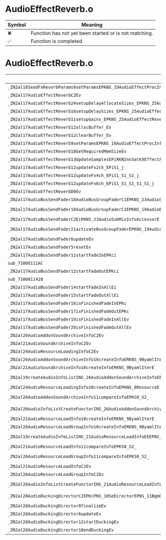 # AudioEffectReverb.o
| Symbol | Meaning 
| ------------- | ------------- 
| :x: | Function has not yet been started or is not matching. 
| :white_check_mark: | Function is completed. 


# AudioEffectReverb.o
| Symbol (Mangled) | Symbol (Demangled) | Decompiled? |
| ------------- |  ------------- | ------------- |
| `_ZN2al18SeadFxReverbParams9setParamsEPKNS_19AudioEffectProcInfoE` | `al::SeadFxReverbParams::setParams(al::AudioEffectProcInfo const*)` | :x: |
| `_ZN2al17AudioEffectReverbC2Ev` | `al::AudioEffectReverb::AudioEffectReverb(void)` | :x: |
| `_ZN2al17AudioEffectReverb24setupDelayAllocateSizes_EPKNS_25AudioEffectReverbProcInfoE` | `al::AudioEffectReverb::setupDelayAllocateSizes_(al::AudioEffectReverbProcInfo const*)` | :x: |
| `_ZN2al17AudioEffectReverb16setupDelaySizes_EPKNS_25AudioEffectReverbProcInfoE` | `al::AudioEffectReverb::setupDelaySizes_(al::AudioEffectReverbProcInfo const*)` | :x: |
| `_ZN2al17AudioEffectReverb11setupGains_EPKNS_25AudioEffectReverbProcInfoE` | `al::AudioEffectReverb::setupGains_(al::AudioEffectReverbProcInfo const*)` | :x: |
| `_ZN2al17AudioEffectReverb12allocBuffer_Ev` | `al::AudioEffectReverb::allocBuffer_(void)` | :x: |
| `_ZN2al17AudioEffectReverb12clearBuffer_Ev` | `al::AudioEffectReverb::clearBuffer_(void)` | :x: |
| `_ZN2al17AudioEffectReverb9setParamsEPKNS_19AudioEffectProcInfoE` | `al::AudioEffectReverb::setParams(al::AudioEffectProcInfo const*)` | :x: |
| `_ZN2al17AudioEffectReverb18GetRequiredMemSizeEv` | `al::AudioEffectReverb::GetRequiredMemSize(void)` | :x: |
| `_ZN2al17AudioEffectReverb13UpdateSamplesEPiRKN2nn3atk9EffectAux16UpdateSamplesArgE` | `al::AudioEffectReverb::UpdateSamples(int *,nn::atk::EffectAux::UpdateSamplesArg const&)` | :x: |
| `_ZN2al17AudioEffectReverb12updateFx2ch_EPiS1_j` | `al::AudioEffectReverb::updateFx2ch_(int *,int *,unsigned int)` | :x: |
| `_ZN2al17AudioEffectReverb12updateFx4ch_EPiS1_S1_S1_j` | `al::AudioEffectReverb::updateFx4ch_(int *,int *,int *,int *,unsigned int)` | :x: |
| `_ZN2al17AudioEffectReverb12updateFx6ch_EPiS1_S1_S1_S1_S1_j` | `al::AudioEffectReverb::updateFx6ch_(int *,int *,int *,int *,int *,int *,unsigned int)` | :x: |
| `_ZN2al17AudioEffectReverbD0Ev` | `al::AudioEffectReverb::~AudioEffectReverb()` | :x: |
| `_ZN2al17AudioBusSendFader18AudioBusGroupFaderC1EPKNS_23AudioSubMixInfoAccessorE` | `al::AudioBusSendFader::AudioBusGroupFader::AudioBusGroupFader(al::AudioSubMixInfoAccessor const*)` | :x: |
| `_ZN2al17AudioBusSendFader18AudioBusGroupFaderC2EPKNS_19AudioBusSettingInfoEPKNS_22AudioInfoListWithPartsINS_16AudioBusSendInfoEEEPKNS_23AudioSubMixInfoAccessorE` | `al::AudioBusSendFader::AudioBusGroupFader::AudioBusGroupFader(al::AudioBusSettingInfo const*,al::AudioInfoListWithParts<al::AudioBusSendInfo> const*,al::AudioSubMixInfoAccessor const*)` | :x: |
| `_ZN2al17AudioBusSendFaderC2EiPKNS_23AudioSubMixInfoAccessorE` | `al::AudioBusSendFader::AudioBusSendFader(int,al::AudioSubMixInfoAccessor const*)` | :x: |
| `_ZN2al17AudioBusSendFader21activateBusGroupFaderEPKNS_19AudioBusSettingInfoEPKNS_22AudioInfoListWithPartsINS_16AudioBusSendInfoEEE` | `al::AudioBusSendFader::activateBusGroupFader(al::AudioBusSettingInfo const*,al::AudioInfoListWithParts<al::AudioBusSendInfo> const*)` | :x: |
| `_ZN2al17AudioBusSendFader6updateEv` | `al::AudioBusSendFader::update(void)` | :x: |
| `_ZN2al17AudioBusSendFader5resetEv` | `al::AudioBusSendFader::reset(void)` | :x: |
| `_ZN2al17AudioBusSendFader11startFadeInEPKci` | `al::AudioBusSendFader::startFadeIn(char const*,int)` | :x: |
| `sub_71008111AC` | `` | :x: |
| `_ZN2al17AudioBusSendFader12startFadeOutEPKci` | `al::AudioBusSendFader::startFadeOut(char const*,int)` | :x: |
| `sub_7100811428` | `` | :x: |
| `_ZN2al17AudioBusSendFader14startFadeInAllEi` | `al::AudioBusSendFader::startFadeInAll(int)` | :x: |
| `_ZN2al17AudioBusSendFader15startFadeOutAllEi` | `al::AudioBusSendFader::startFadeOutAll(int)` | :x: |
| `_ZN2al17AudioBusSendFader16isFinishedFadeInEPKc` | `al::AudioBusSendFader::isFinishedFadeIn(char const*)` | :x: |
| `_ZN2al17AudioBusSendFader17isFinishedFadeOutEPKc` | `al::AudioBusSendFader::isFinishedFadeOut(char const*)` | :x: |
| `_ZN2al17AudioBusSendFader19isFinishedFadeInAllEv` | `al::AudioBusSendFader::isFinishedFadeInAll(void)` | :x: |
| `_ZN2al17AudioBusSendFader20isFinishedFadeOutAllEv` | `al::AudioBusSendFader::isFinishedFadeOutAll(void)` | :x: |
| `_ZN2al26AudioAddonSoundArchiveInfoC2Ev` | `al::AudioAddonSoundArchiveInfo::AudioAddonSoundArchiveInfo(void)` | :x: |
| `_ZN2al21AudioSoundArchiveInfoC2Ev` | `al::AudioSoundArchiveInfo::AudioSoundArchiveInfo(void)` | :x: |
| `_ZN2al24AudioResourceLoadingInfoC2Ev` | `al::AudioResourceLoadingInfo::AudioResourceLoadingInfo(void)` | :x: |
| `_ZN2al26AudioAddonSoundArchiveInfo10createInfoERKNS_9ByamlIterE` | `al::AudioAddonSoundArchiveInfo::createInfo(al::ByamlIter const&)` | :x: |
| `_ZN2al21AudioSoundArchiveInfo10createInfoERKNS_9ByamlIterE` | `al::AudioSoundArchiveInfo::createInfo(al::ByamlIter const&)` | :x: |
| `_ZN2al19createAudioInfoListINS_26AudioAddonSoundArchiveInfoEEEPNS_22AudioInfoListWithPartsIT_EERKNS_9ByamlIterEi` | `al::AudioInfoListWithParts<al::AudioAddonSoundArchiveInfo> * al::createAudioInfoList<al::AudioAddonSoundArchiveInfo>(al::ByamlIter const&,int)` | :x: |
| `_ZN2al24AudioResourceLoadingInfo10createInfoEPKNS_8ResourceE` | `al::AudioResourceLoadingInfo::createInfo(al::Resource const*)` | :x: |
| `_ZN2al26AudioAddonSoundArchiveInfo11compareInfoEPKS0_S2_` | `al::AudioAddonSoundArchiveInfo::compareInfo(al::AudioAddonSoundArchiveInfo const*,al::AudioAddonSoundArchiveInfo const*)` | :x: |
| `_ZN2al26AudioInfoListCreateFunctorINS_26AudioAddonSoundArchiveInfoEE30tryCreateAudioInfoAndSetToListERKNS_9ByamlIterE` | `al::AudioInfoListCreateFunctor<al::AudioAddonSoundArchiveInfo>::tryCreateAudioInfoAndSetToList(al::ByamlIter const&)` | :x: |
| `_ZN2al21AudioResourceLoadInfo10createInfoERKNS_9ByamlIterE` | `al::AudioResourceLoadInfo::createInfo(al::ByamlIter const&)` | :x: |
| `_ZN2al26AudioResourceLoadGroupInfo10createInfoERKNS_9ByamlIterE` | `al::AudioResourceLoadGroupInfo::createInfo(al::ByamlIter const&)` | :x: |
| `_ZN2al19createAudioInfoListINS_21AudioResourceLoadInfoEEEPNS_22AudioInfoListWithPartsIT_EERKNS_9ByamlIterEi` | `al::AudioInfoListWithParts<al::AudioResourceLoadInfo> * al::createAudioInfoList<al::AudioResourceLoadInfo>(al::ByamlIter const&,int)` | :x: |
| `_ZN2al21AudioResourceLoadInfo11compareInfoEPKS0_S2_` | `al::AudioResourceLoadInfo::compareInfo(al::AudioResourceLoadInfo const*,al::AudioResourceLoadInfo const*)` | :x: |
| `_ZN2al26AudioResourceLoadGroupInfo11compareInfoEPKS0_S2_` | `al::AudioResourceLoadGroupInfo::compareInfo(al::AudioResourceLoadGroupInfo const*,al::AudioResourceLoadGroupInfo const*)` | :x: |
| `_ZN2al21AudioResourceLoadInfoC2Ev` | `al::AudioResourceLoadInfo::AudioResourceLoadInfo(void)` | :x: |
| `_ZN2al26AudioResourceLoadGroupInfoC2Ev` | `al::AudioResourceLoadGroupInfo::AudioResourceLoadGroupInfo(void)` | :x: |
| `_ZN2al26AudioInfoListCreateFunctorINS_21AudioResourceLoadInfoEE30tryCreateAudioInfoAndSetToListERKNS_9ByamlIterE` | `al::AudioInfoListCreateFunctor<al::AudioResourceLoadInfo>::tryCreateAudioInfoAndSetToList(al::ByamlIter const&)` | :x: |
| `_ZN2al20AudioDuckingDirectorC2EPKcPNS_10SeDirectorEPNS_11BgmDirectorEPNS_11BgmDataBaseE` | `al::AudioDuckingDirector::AudioDuckingDirector(char const*,al::SeDirector *,al::BgmDirector *,al::BgmDataBase *)` | :x: |
| `_ZN2al20AudioDuckingDirector8finalizeEv` | `al::AudioDuckingDirector::finalize(void)` | :x: |
| `_ZN2al20AudioDuckingDirector6updateEv` | `al::AudioDuckingDirector::update(void)` | :x: |
| `_ZN2al20AudioDuckingDirector12startDuckingEv` | `al::AudioDuckingDirector::startDucking(void)` | :x: |
| `_ZN2al20AudioDuckingDirector10endDuckingEv` | `al::AudioDuckingDirector::endDucking(void)` | :x: |
